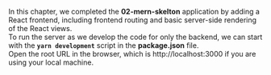 In this chapter, we completed the **02-mern-skelton** application by adding a React frontend, including frontend routing and basic server-side rendering of the React views.\
To run the server as we develop the code for only the backend, we can start with the **`yarn development`** script in the **package.json** file.\
Open the root URL in the browser, which is http://localhost:3000 if you are using your local machine.
